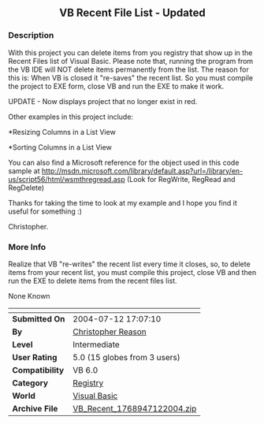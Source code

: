 ﻿<div align="center">

## VB Recent File List \- Updated


</div>

### Description

With this project you can delete items from you registry that show up in the Recent Files list of Visual Basic. Please note that, running the program from the VB IDE will NOT delete items permanently from the list. The reason for this is: When VB is closed it "re-saves" the recent list. So you must compile the project to EXE form, close VB and run the EXE to make it work.

UPDATE - Now displays project that no longer exist in red.

Other examples in this project include:

*Resizing Columns in a List View

*Sorting Columns in a List View

You can also find a Microsoft reference for the object used in this code sample at http://msdn.microsoft.com/library/default.asp?url=/library/en-us/script56/html/wsmthregread.asp (Look for RegWrite, RegRead and RegDelete)

Thanks for taking the time to look at my example and I hope you find it useful for something :)

Christopher.
 
### More Info
 
Realize that VB "re-writes" the recent list every time it closes, so, to delete items from your recent list, you must compile this project, close VB and then run the EXE to delete items from the recent files list.

None Known


<span>             |<span>
---                |---
**Submitted On**   |2004-07-12 17:07:10
**By**             |[Christopher Reason](https://github.com/Planet-Source-Code/PSCIndex/blob/master/ByAuthor/christopher-reason.md)
**Level**          |Intermediate
**User Rating**    |5.0 (15 globes from 3 users)
**Compatibility**  |VB 6\.0
**Category**       |[Registry](https://github.com/Planet-Source-Code/PSCIndex/blob/master/ByCategory/registry__1-36.md)
**World**          |[Visual Basic](https://github.com/Planet-Source-Code/PSCIndex/blob/master/ByWorld/visual-basic.md)
**Archive File**   |[VB\_Recent\_1768947122004\.zip](https://github.com/Planet-Source-Code/christopher-reason-vb-recent-file-list-updated__1-54901/archive/master.zip)








